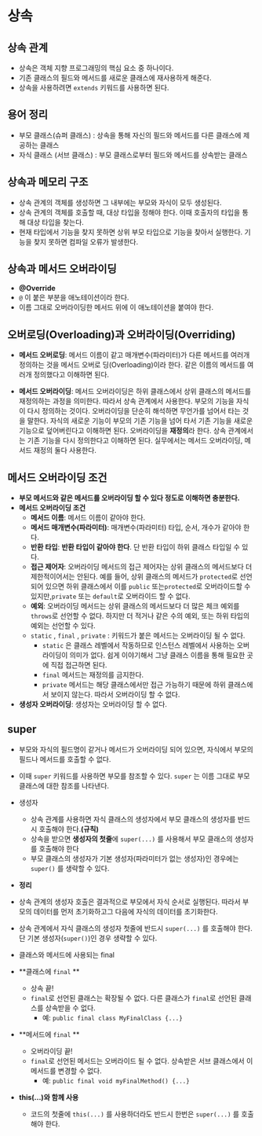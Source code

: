 # 상속
## 상속 관계
- 상속은 객체 지향 프로그래밍의 핵심 요소 중 하나이다.
- 기존 클래스의 필드와 메서드를 새로운 클래스에 재사용하게 해준다.
- 상속을 사용하려면 `extends` 키워드를 사용하면 된다.

## 용어 정리
- 부모 클래스(슈퍼 클래스) : 상속을 통해 자신의 필드와 메서드를 다른 클래스에 제공하는 클래스
- 자식 클래스 (서브 클래스) : 부모 클래스로부터 필드와 메서드를 상속받는 클래스

## 상속과 메모리 구조
- 상속 관계의 객체를 생성하면 그 내부에는 부모와 자식이 모두 생성된다.
- 상속 관계의 객체를 호출할 때, 대상 타입을 정해야 한다. 이때 호출자의 타입을 통해 대상 타입을 찾는다.
- 현재 타입에서 기능을 찾지 못하면 상위 부모 타입으로 기능을 찾아서 실행한다. 기능을 찾지 못하면 컴파일 오류가 발생한다.
## 상속과 메서드 오버라이딩
- **@Override**
- `@` 이 붙은 부분을 애노테이션이라 한다.
- 이름 그대로 오버라이딩한 메서드 위에 이 애노테이션을 붙여야 한다.

## **오버로딩(Overloading)과 오버라이딩(Overriding)**
- **메서드 오버로딩**: 메서드 이름이 같고 매개변수(파라미터)가 다른 메서드를 여러개 정의하는 것을 메서드 오버로
딩(Overloading)이라 한다. 같은 이름의 메서드를 여러개 정의했다고 이해하면 된다.

- **메서드 오버라이딩**: 메서드 오버라이딩은 하위 클래스에서 상위 클래스의 메서드를 재정의하는 과정을 의미한다. 따라서 상속 관계에서 사용한다. 부모의 기능을 자식이 다시 정의하는 것이다. 오버라이딩을 단순히 해석하면 무언가를 넘어서 타는 것을 말한다. 자식의 새로운 기능이 부모의 기존 기능을 넘어 타서 기존 기능을 새로운 기능으로 덮어버린다고 이해하면 된다. 오버라이딩을 **재정의**라 한다. 상속 관계에서는 기존 기능을 다시 정의한다고 이해하면 된다. 실무에서는 메서드 오버라이딩, 메서드 재정의 둘다 사용한다.


## **메서드 오버라이딩 조건**

- **부모 메서드와 같은 메서드를 오버라이딩 할 수 있다 정도로 이해하면 충분한다.**
- **메서드 오버라이딩 조건**
  - **메서드 이름**: 메서드 이름이 같아야 한다.
  - **메서드 매개변수(파라미터)**: 매개변수(파라미터) 타입, 순서, 개수가 같아야 한다.
  - **반환 타입**: **반환 타입이 같아야 한다**. 단 반환 타입이 하위 클래스 타입일 수 있다.
  - **접근 제어자**: 오버라이딩 메서드의 접근 제어자는 상위 클래스의 메서드보다 더 제한적이어서는 안된다. 예를 들어, 상위 클래스의 메서드가 `protected`로 선언되어 있으면 하위 클래스에서 이를 `public` 또는`protected`로 오버라이드할 수 있지만,`private` 또는 `default`로 오버라이드 할 수 없다.
  - **예외**: 오버라이딩 메서드는 상위 클래스의 메서드보다 더 많은 체크 예외를 `throws`로 선언할 수 없다. 하지만 더 적거나 같은 수의 예외, 또는 하위 타입의 예외는 선언할 수 있다.
  - `static` , `final` , `private` : 키워드가 붙은 메서드는 오버라이딩 될 수 없다.
    - `static` 은 클래스 레벨에서 작동하므로 인스턴스 레벨에서 사용하는 오버라이딩이 의미가 없다. 쉽게 이야기해서 그냥 클래스 이름을 통해 필요한 곳에 직접 접근하면 된다.
    - `final` 메서드는 재정의를 금지한다.
    - `private` 메서드는 해당 클래스에서만 접근 가능하기 때문에 하위 클래스에서 보이지 않는다. 따라서 오버라이딩 할 수 없다.
- **생성자 오버라이딩**: 생성자는 오버라이딩 할 수 없다.


## super
- 부모와 자식의 필드명이 같거나 메서드가 오버라이딩 되어 있으면, 자식에서 부모의 필드나 메서드를 호출할 수 없다.
- 이때 `super` 키워드를 사용하면 부모를 참조할 수 있다. `super` 는 이름 그대로 부모 클래스에 대한 참조를 나타낸다.
- 생성자
  - 상속 관계를 사용하면 자식 클래스의 생성자에서 부모 클래스의 생성자를 반드시 호출해야 한다.**(규칙)**
  - 상속을 받으면 **생성자의 첫줄**에 `super(...)` 를 사용해서 부모 클래스의 생성자를 호출해야 한다
  - 부모 클래스의 생성자가 기본 생성자(파라미터가 없는 생성자)인 경우에는 `super()` 를 생략할 수 있다.
- **정리**
- 상속 관계의 생성자 호출은 결과적으로 부모에서 자식 순서로 실행된다. 따라서 부모의 데이터를 먼저 초기화하고그 다음에 자식의 데이터를 초기화한다.
- 상속 관계에서 자식 클래스의 생성자 첫줄에 반드시 `super(...)` 를 호출해야 한다. 단 기본 생성자(`super()`)인 경우 생략할 수 있다.
- 클래스와 메서드에 사용되는 final

  
- **클래스에 `final` **
  - 상속 끝!
  - `final`로 선언된 클래스는 확장될 수 없다. 다른 클래스가 `final`로 선언된 클래스를 상속받을 수 없다.
    - 예: `public final class MyFinalClass {...}`
- **메서드에 `final` **
  - 오버라이딩 끝!
  - `final`로 선언된 메서드는 오버라이드 될 수 없다. 상속받은 서브 클래스에서 이 메서드를 변경할 수 없다.
    - 예: `public final void myFinalMethod() {...}`


- **this(...)와 함께 사용**
  - 코드의 첫줄에 `this(...)` 를 사용하더라도 반드시 한번은 `super(...)` 를 호출해야 한다.
